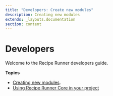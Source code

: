```yaml
---
title: "Developers: Create new modules"
description: Creating new modules
extends: _layouts.documentation
section: content
---
```


# Developers

Welcome to the Recipe Runner developers guide.

**Topics**

* [Creating new modules](creating-new-modules).
* [Using Recipe Runner Core in your project](embedding-recipe-runner-core)
